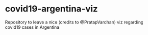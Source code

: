 # covid19-argentina-viz
Repository to leave a nice (credits to @PratapVardhan) viz regarding covid19 cases in Argentina
